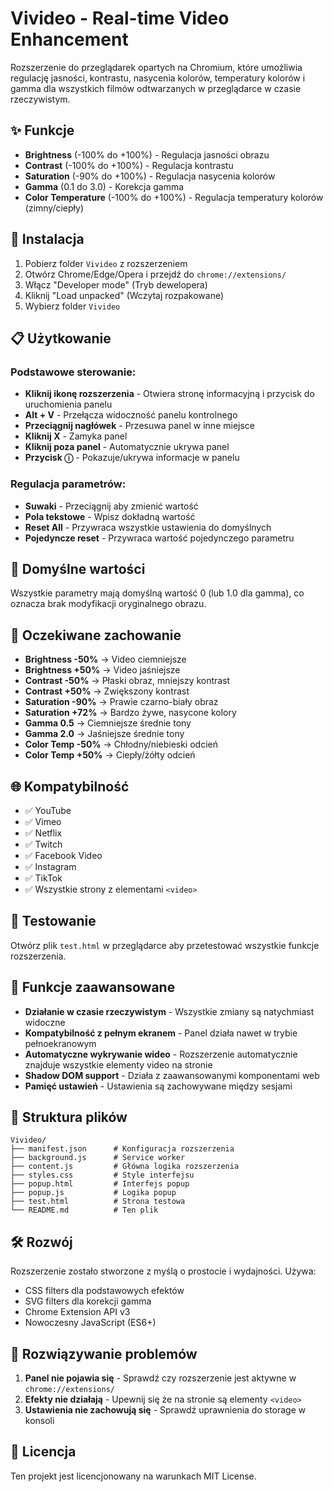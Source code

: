 # Vivideo - Real-time Video Enhancement

Rozszerzenie do przeglądarek opartych na Chromium, które umożliwia regulację jasności, kontrastu, nasycenia kolorów, temperatury kolorów i gamma dla wszystkich filmów odtwarzanych w przeglądarce w czasie rzeczywistym.

## ✨ Funkcje

- **Brightness** (-100% do +100%) - Regulacja jasności obrazu
- **Contrast** (-100% do +100%) - Regulacja kontrastu
- **Saturation** (-90% do +100%) - Regulacja nasycenia kolorów
- **Gamma** (0.1 do 3.0) - Korekcja gamma
- **Color Temperature** (-100% do +100%) - Regulacja temperatury kolorów (zimny/ciepły)

## 🚀 Instalacja

1. Pobierz folder `Vivideo` z rozszerzeniem
2. Otwórz Chrome/Edge/Opera i przejdź do `chrome://extensions/`
3. Włącz "Developer mode" (Tryb dewelopera)
4. Kliknij "Load unpacked" (Wczytaj rozpakowane)
5. Wybierz folder `Vivideo`

## 📋 Użytkowanie

### Podstawowe sterowanie:
- **Kliknij ikonę rozszerzenia** - Otwiera stronę informacyjną i przycisk do uruchomienia panelu
- **Alt + V** - Przełącza widoczność panelu kontrolnego
- **Przeciągnij nagłówek** - Przesuwa panel w inne miejsce
- **Kliknij X** - Zamyka panel
- **Kliknij poza panel** - Automatycznie ukrywa panel
- **Przycisk ⓘ** - Pokazuje/ukrywa informacje w panelu

### Regulacja parametrów:
- **Suwaki** - Przeciągnij aby zmienić wartość
- **Pola tekstowe** - Wpisz dokładną wartość
- **Reset All** - Przywraca wszystkie ustawienia do domyślnych
- **Pojedyncze reset** - Przywraca wartość pojedynczego parametru

## 🎯 Domyślne wartości

Wszystkie parametry mają domyślną wartość 0 (lub 1.0 dla gamma), co oznacza brak modyfikacji oryginalnego obrazu.

## 🔧 Oczekiwane zachowanie

- **Brightness -50%** → Video ciemniejsze
- **Brightness +50%** → Video jaśniejsze  
- **Contrast -50%** → Płaski obraz, mniejszy kontrast
- **Contrast +50%** → Zwiększony kontrast
- **Saturation -90%** → Prawie czarno-biały obraz
- **Saturation +72%** → Bardzo żywe, nasycone kolory
- **Gamma 0.5** → Ciemniejsze średnie tony
- **Gamma 2.0** → Jaśniejsze średnie tony
- **Color Temp -50%** → Chłodny/niebieski odcień
- **Color Temp +50%** → Ciepły/żółty odcień

## 🌐 Kompatybilność

- ✅ YouTube
- ✅ Vimeo  
- ✅ Netflix
- ✅ Twitch
- ✅ Facebook Video
- ✅ Instagram
- ✅ TikTok
- ✅ Wszystkie strony z elementami `<video>`

## 🎥 Testowanie

Otwórz plik `test.html` w przeglądarce aby przetestować wszystkie funkcje rozszerzenia.

## 🔄 Funkcje zaawansowane

- **Działanie w czasie rzeczywistym** - Wszystkie zmiany są natychmiast widoczne
- **Kompatybilność z pełnym ekranem** - Panel działa nawet w trybie pełnoekranowym
- **Automatyczne wykrywanie wideo** - Rozszerzenie automatycznie znajduje wszystkie elementy video na stronie
- **Shadow DOM support** - Działa z zaawansowanymi komponentami web
- **Pamięć ustawień** - Ustawienia są zachowywane między sesjami

## 📁 Struktura plików

```
Vivideo/
├── manifest.json      # Konfiguracja rozszerzenia
├── background.js      # Service worker
├── content.js         # Główna logika rozszerzenia
├── styles.css         # Style interfejsu
├── popup.html         # Interfejs popup
├── popup.js           # Logika popup
├── test.html          # Strona testowa
└── README.md          # Ten plik
```

## 🛠️ Rozwój

Rozszerzenie zostało stworzone z myślą o prostocie i wydajności. Używa:
- CSS filters dla podstawowych efektów
- SVG filters dla korekcji gamma
- Chrome Extension API v3
- Nowoczesny JavaScript (ES6+)

## 🐛 Rozwiązywanie problemów

1. **Panel nie pojawia się** - Sprawdź czy rozszerzenie jest aktywne w `chrome://extensions/`
2. **Efekty nie działają** - Upewnij się że na stronie są elementy `<video>`
3. **Ustawienia nie zachowują się** - Sprawdź uprawnienia do storage w konsoli

## 📝 Licencja

Ten projekt jest licencjonowany na warunkach MIT License.
